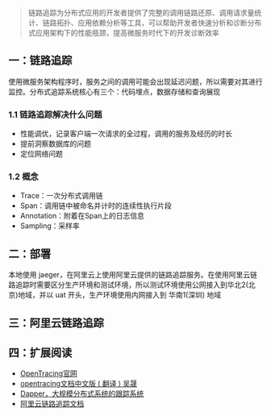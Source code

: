 > 链路追踪为分布式应用的开发者提供了完整的调用链路还原、调用请求量统计、链路拓扑、应用依赖分析等工具，可以帮助开发者快速分析和诊断分布式应用架构下的性能瓶颈，提高微服务时代下的开发诊断效率


## 一：链路追踪

使用微服务架构程序时，服务之间的调用可能会出现延迟问题，所以需要对其进行监控。分布式追踪系统核心有三个：代码埋点，数据存储和查询展现

### 1.1 链路追踪解决什么问题

- 性能调优，记录客户端一次请求的全过程，调用的服务及经历的时长
- 提前洞察数据库的问题
- 定位网络问题

### 1.2 概念

- Trace：一次分布式调用链
- Span：调用链中被命名并计时的连续性执行片段
- Annotation：附着在Span上的日志信息
- Sampling：采样率


## 二：部署

本地使用 jaeger，在阿里云上使用阿里云提供的链路追踪服务。在使用阿里云链路追踪时需要区分生产环境和测试环境，所以测试环境使用公网接入到华北2(北京)地域，并以 uat 开头，生产环境使用内网接入到 华南1(深圳) 地域




## 三：阿里云链路追踪


## 四：扩展阅读

- [OpenTracing官网](https://opentracing.io/)
- [opentracing文档中文版 ( 翻译 ) 吴晟](https://wu-sheng.gitbooks.io/opentracing-io/content/)
- [Dapper，大规模分布式系统的跟踪系统](https://github.com/bigbully/Dapper-translation)
- [阿里云链路追踪文档](https://help.aliyun.com/product/90275.html)

